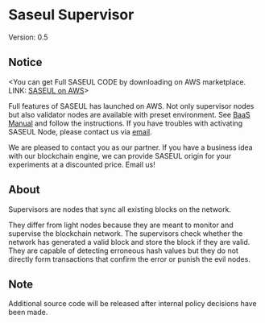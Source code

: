 # Saseul Supervisor

Version: 0.5

## Notice

<You can get Full SASEUL CODE by downloading on AWS marketplace. LINK: [SASEUL on AWS](https://aws.amazon.com/marketplace/pp/B07SHW8NBD?qid=1564971431403&sr=0-1&ref_=srh_res_product_title)>

Full features of SASEUL has launched on AWS.
Not only supervisor nodes but also validator nodes are available with preset environment. 
See [BaaS Manual](https://www.saseul.com/#/BaaS) and follow the instructions. 
If you have troubles with activating SASEUL Node, please contact us via [email](mailto:help@artifriends.com).

We are pleased to contact you as our partner.
If you have a business idea with our blockchain engine, we can provide SASEUL origin for your experiments at a discounted price. Email us!

## About

Supervisors are nodes that sync all existing blocks on the network.

They differ from light nodes because they are meant to monitor and supervise 
the blockchain network. The supervisors check whether the network has generated 
a valid block and store the block if they are valid. 
They are capable of detecting erroneous hash values but they do not directly 
form transactions that confirm the error or punish the evil nodes.

## Note

Additional source code will be released after internal policy decisions have been made.
